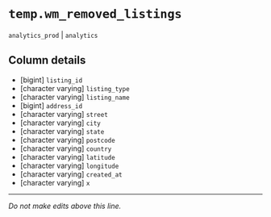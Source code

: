 # `temp.wm_removed_listings`
`analytics_prod` | `analytics`

## Column details
* [bigint]    `listing_id`
* [character varying] `listing_type`
* [character varying] `listing_name`
* [bigint]    `address_id`
* [character varying] `street`
* [character varying] `city`
* [character varying] `state`
* [character varying] `postcode`
* [character varying] `country`
* [character varying] `latitude`
* [character varying] `longitude`
* [character varying] `created_at`
* [character varying] `x`

-------------------------------------------------------------------------------
*Do not make edits above this line.*
